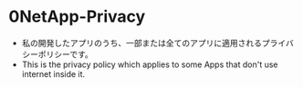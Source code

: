 # 0NetApp-Privacy
- 私の開発したアプリのうち、一部または全てのアプリに適用されるプライバシーポリシーです。
- This is the privacy policy which applies to some Apps that don't use internet inside it.

